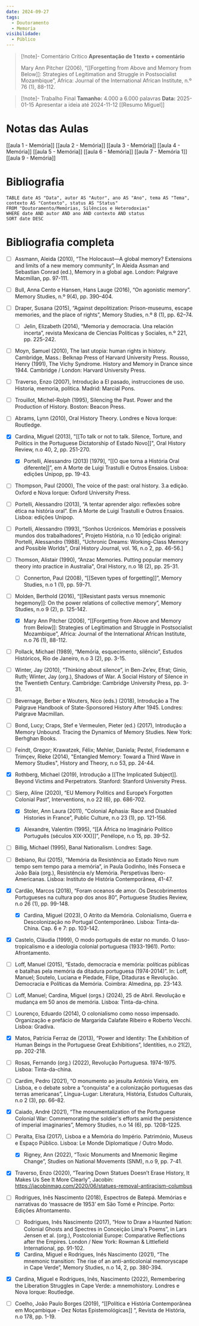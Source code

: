 ```yaml
---
date: 2024-09-27
tags:
  - Doutoramento
  - Memoria
visibilidade:
  - Público
---
```


> [!note]- Comentário Crítico
> **Apresentação de 1 texto + comentário**
> 
> Mary Ann Pitcher (2006), “[[Forgetting from Above and Memory from Below]]: Strategies of Legitimation and Struggle in Postsocialist Mozambique”, Africa: Journal of the International African Institute, n.º 76 (1), 88-112.


> [!note]- Trabalho Final
> **Tamanho:** 4.000 a 6.000 palavras
> **Data:** 2025-01-15
>  Apresentar a ideia até 2024-11-12
>  [[Resumo Miguel]]
> 


# Notas das Aulas

[[aula 1 - Memória]]
[[aula 2 - Memória]]
[[aula 3 - Memória]]
[[aula 4 - Memória]]
[[aula 5 - Memória]]
[[aula 6 - Memória]]
[[aula 7 - Memória 1]]
[[aula 9 - Memória]]




# Bibliografia

```dataview
TABLE date AS "Data", autor AS "Autor", ano AS "Ano", tema AS "Tema", contexto AS "Contexto", status AS "Status"
FROM "Doutoramento/Memórias, Silêncios e Heterodoxias"
WHERE date AND autor AND ano AND contexto AND status
SORT date DESC
```



# Bibliografia completa

- [ ] Assmann, Aleida (2010), “The Holocaust—A global memory? Extensions and limits of a new memory community”, In Aleida Assman and Sebastian Conrad (ed.), Memory in a global age. London: Palgrave Macmillan, pp. 97-111.

- [ ] Bull, Anna Cento e Hansen, Hans Lauge (2016), “On agonistic memory”. Memory Studies, n.º 9(4), pp. 390–404.

 - [ ] Draper, Susana (2015), “Against depolitization: Prison-museums, escape memories, and the place of rights”, Memory Studies, n.º 8 (1), pp. 62–74.
 
	 - [ ] Jelin, Elizabeth (2014), “Memoria y democracia. Una relación incerta”, revista Mexicana de Ciencias Politicas y Sociales, n.º 221, pp. 225-242.
 
- [ ] Moyn, Samuel (2010), The last utopia: human rights in history. Cambridge, Mass.: Belknap Press of Harvard University Press. Rousso, Henry (1991), The Vichy Syndrome. History and Memory in Drance since 1944. Cambridge / London: Harvard University Press.

- [ ] Traverso, Enzo (2007), Introdução a El pasado, instrucciones de uso. Historia, memoria, politica. Madrid: Marcial Pons.

- [ ] Trouillot, Michel-Rolph (1995), Silencing the Past. Power and the Production of History. Boston: Beacon Press.

- [ ] Abrams, Lynn (2010), Oral History Theory. Londres e Nova Iorque: Routledge.

- [x] Cardina, Miguel (2013), "[[To talk or not to talk. Silence, Torture, and Politics in the Portuguese Dictatorship of Estado Novo]]", Oral History Review, n.o 40, 2, pp. 251-270.

	- [x] Portelli, Alessandro (2013) [1979], “[[O que torna a História Oral diferente]]”, em A Morte de Luigi Trastulli e Outros Ensaios. Lisboa: edições Unipop, pp. 19-43.

- [ ] Thompson, Paul (2000), The voice of the past: oral history. 3.a edição. Oxford e Nova Iorque: Oxford University Press.

- [ ] Portelli, Alessandro (2013), “A tentar aprender algo: reflexões sobre ética na história oral”. Em A Morte de Luigi Trastulli e Outros Ensaios. Lisboa: edições Unipop.

- [ ] Portelli, Alessandro (1993), “Sonhos Ucrónicos. Memórias e possíveis mundos dos trabalhadores”, Projeto História, n.o 10 [edição original: Portelli, Alessandro (1988), “Uchronic Dreams: Working-Class Memory and Possible Worlds”, Oral History Journal, vol. 16, n.o 2, pp. 46-56.]

- [ ] Thomson, Alistair (1990), “Anzac Memories. Putting popular memory theory into practice in Australia", Oral History, n.o 18 (2), pp. 25-31.

	- [ ] Connerton, Paul (2008), “[[Seven types of forgetting]]”, Memory Studies, n.o 1 (1), pp. 59-71.

- [ ] Molden, Berthold (2016), “[[Resistant pasts versus mnemonic hegemony]]: On the power relations of collective memory”, Memory Studies, n.o 9 (2), p. 125-142.

	- [x] Mary Ann Pitcher (2006), “[[Forgetting from Above and Memory from Below]]: Strategies of Legitimation and Struggle in Postsocialist Mozambique”, Africa: Journal of the International African Institute, n.o 76 (1), 88-112.

- [ ] Pollack, Michael (1989), “Memória, esquecimento, silêncio”, Estudos Históricos, Rio de Janeiro, n.o 3 (2), pp. 3-15. 

- [ ] Winter, Jay (2010), “Thinking about silence”, in Ben-Ze’ev, Efrat; Ginio, Ruth; Winter, Jay (org.), Shadows of War. A Social History of Silence in the Twentieth Century. Cambridge: Cambridge University Press, pp. 3-31.
 

- [ ] Bevernage, Berber e Wouters, Nico (eds.) (2018), Introdução a The Palgrave Handbook of State-Sponsored History After 1945. Londres: Palgrave Macmillan.

- [ ] Bond, Lucy; Craps, Stef e Vermeulen, Pieter (ed.) (2017), Introdução a Memory Unbound. Tracing the Dynamics of Memory Studies. New York: Berhghan Books.

- [ ] Feindt, Gregor; Krawatzek, Félix; Mehler, Daniela; Pestel, Friedemann e Trimçev, Rieke (2014), "Entangled Memory: Toward a Third Wave in Memory Studies", History and Theory, n.o 53, pp. 24-44.

- [x] Rothberg, Michael (2019), Introdução a [[The Implicated Subject]]. Beyond Victims and Perpetrators. Stanford: Stanford University Press.

- [ ] Sierp, Aline (2020), “EU Memory Politics and Europe’s Forgotten Colonial Past”, Interventions, n.o 22 (6), pp. 686-702.

	- [x] Stoler, Ann Laura (2011), “Colonial Aphasia: Race and Disabled Histories in France”, Public Culture, n.o 23 (1), pp. 121-156.

	- [x] Alexandre, Valentim (1995), “[[A África no Imaginário Político Português (séculos XIX-XX)]]”, Penélope, n.o 15, pp. 39-52.
- [ ] Billig, Michael (1995), Banal Nationalism. Londres: Sage. 

- [ ] Bebiano, Rui (2015), “Memória da Resistência ao Estado Novo num tempo sem tempo para a memória”, in Paula Godinho, Inês Fonseca e João Baía (org.), Resistência e/y Memória. Perspetivas Ibero-Americanas. Lisboa: Instituto de História Contemporânea, 41-47.

- [x] Cardão, Marcos (2018), “Foram oceanos de amor. Os Descobrimentos Portugueses na cultura pop dos anos 80”, Portuguese Studies Review, n.o 26 (1), pp. 99-148.

	- [x] Cardina, Miguel (2023), O Atrito da Memória. Colonialismo, Guerra e Descolonização no Portugal Contemporâneo. Lisboa: Tinta-da-China. Cap. 6 e 7: pp. 103-142.

- [x] Castelo, Cláudia (1999), O modo português de estar no mundo. O luso-tropicalismo e a ideologia colonial portuguesa (1933-1961). Porto: Afrontamento.

- [ ] Loff, Manuel (2015), “Estado, democracia e memória: políticas públicas e batalhas pela memória da ditadura portuguesa (1974-2014)”. In: Loff, Manuel; Soutelo, Luciana e Piedade, Filipe, Ditaduras e Revolução. Democracia e Políticas da Memória. Coimbra: Almedina, pp. 23-143.

- [ ] Loff, Manuel; Cardina, Miguel (orgs.) (2024), 25 de Abril. Revolução e mudança em 50 anos de memória. Lisboa: Tinta-da-china.

- [ ] Lourenço, Eduardo (2014), O colonialismo como nosso impensado. Organização e prefácio de Margarida Calafate Ribeiro e Roberto Vecchi. Lisboa: Gradiva.

- [x] Matos, Patrícia Ferraz de (2013), “Power and Identity: The Exhibition of Human Beings in the Portuguese Great Exhibitions”, Identíties, n.o 21(2), pp. 202-218.

- [ ] Rosas, Fernando (org.) (2022), Revolução Portuguesa. 1974-1975. Lisboa: Tinta-da-china.
- [ ] Cardim, Pedro (2021), “O monumento ao jesuíta António Vieira, em Lisboa, e o debate sobre a “conquista” e a colonização portuguesas das terras americanas”, Língua-Lugar: Literatura, História, Estudos Culturais, n.o 2 (3), pp. 66–82.
- [x] Caiado, André (2021), “The monumentalization of the Portuguese Colonial War: Commemorating the soldier's efforts amid the persistence of imperial imaginaries”, Memory Studies, n.o 14 (6), pp. 1208-1225.
- [ ] Peralta, Elsa (2017), Lisboa e a Memória do Império. Património, Museus e Espaço Público. Lisboa: Le Monde Diplomatique / Outro Modo.
	- [x] Rigney, Ann (2022), “Toxic Monuments and Mnemonic Regime Change”, Studies on National Movements (SNM), n.o 9, pp. 7-41.
- [x] Traverso, Enzo (2020), “Tearing Down Statues Doesn’t Erase History, It Makes Us See It More Clearly”, Jacobin: https://jacobinmag.com/2020/06/statues-removal-antiracism-columbus
- [ ] Rodrigues, Inês Nascimento (2018), Espectros de Batepá. Memórias e narrativas do ‘massacre de 1953’ em São Tomé e Príncipe. Porto: Edições Afrontamento.
	- [ ] Rodrigues, Inês Nascimento (2017), “How to Draw a Haunted Nation: Colonial Ghosts and Spectres in Conceição Lima's Poems”, in Lars Jensen et al. (org.), Postcolonial Europe: Comparative Reflections after the Empires. London / New York: Rowman & Littlefield International, pp. 91-102.
	- [x] Cardina, Miguel e Rodrigues, Inês Nascimento (2021), “The mnemonic transition: The rise of an anti-anticolonial memoryscape in Cape Verde”, Memory Studies, n.o 14, 2, pp. 380-394.
- [x] Cardina, Miguel e Rodrigues, Inês, Nascimento (2022), Remembering the Liberation Struggles in Cape Verde: a mnemohistory. Londres e Nova Iorque: Routledge.
- [ ] Coelho, João Paulo Borges (2019), “[[Política e História Contemporânea em Moçambique - Dez Notas Epistemológicas]] ”, Revista de História, n.o 178, pp. 1-19.